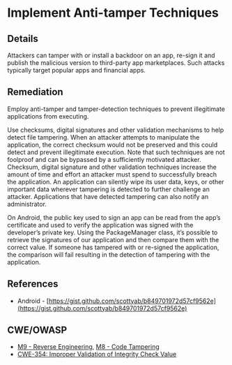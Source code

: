 # Implement Anti-tamper Techniques

## Details

Attackers can tamper with or install a backdoor on an app, re-sign it and publish the malicious version to third-party app marketplaces. Such attacks typically target popular apps and financial apps.

## Remediation

Employ anti-tamper and tamper-detection techniques to prevent illegitimate applications from executing.

Use checksums, digital signatures and other validation mechanisms to help detect file tampering. When an attacker attempts to manipulate the application, the correct checksum would not be preserved and this could detect and prevent illegitimate execution. Note that such techniques are not foolproof and can be bypassed by a sufficiently motivated attacker. Checksum, digital signature and other validation techniques increase the amount of time and effort an attacker must spend to successfully breach the application. An application can silently wipe its user data, keys, or other important data wherever tampering is detected to further challenge an attacker. Applications that have detected tampering can also notify an administrator.

On Android, the public key used to sign an app can be read from the app’s certificate and used to verify the application was signed with the developer’s private key. Using the PackageManager class, it’s possible to retrieve the signatures of our application and then compare them with the correct value. If someone has tampered with or re-signed the application, the comparison will fail resulting in the detection of tampering with the application.

## References

 * Android - [https://gist.github.com/scottyab/b849701972d57cf9562e](https://gist.github.com/scottyab/b849701972d57cf9562e)

## CWE/OWASP

 * [M9 - Reverse Engineering](https://www.owasp.org/index.php/Mobile_Top_10_2016-M9-Reverse_Engineering), [M8 - Code Tampering](https://www.owasp.org/index.php/Mobile_Top_10_2016-M8-Code_Tampering)
 * [CWE-354: Improper Validation of Integrity Check Value](http://cwe.mitre.org/data/definitions/354.html)
